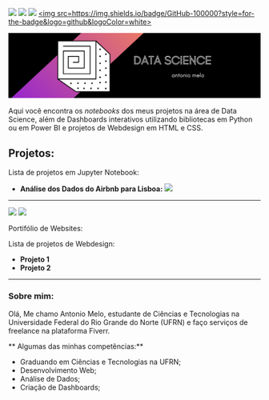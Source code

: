 <a href='https://www.linkedin.com/in/antonio-melo-6b3927201/'><img src="https://img.shields.io/badge/LinkedIn-0077B5?style=for-the-badge&logo=linkedin&logoColor=white"></a>
<a href='https://www.fiverr.com/users/antonio26_/seller_dashboard'><img src="https://img.shields.io/badge/fiverr-1DBF73?style=for-the-badge&amp;logo=fiverr&amp;logoColor=white"></a> 
<a href='medium.com/@antoniomlo'><img src="https://img.shields.io/badge/Medium-12100E?style=for-the-badge&logo=medium&logoColor=white"></a>
<a href='github.com/antoniomlo'><img src=https://img.shields.io/badge/GitHub-100000?style=for-the-badge&logo=github&logoColor=white></a>

<p align="center">
  <img src="/img/DATA SCIENCE (1).png" >
</p>

Aqui você encontra os *notebooks* dos meus projetos na área de Data Science, além de Dashboards interativos utilizando bibliotecas em Python ou em Power BI e projetos de Webdesign em HTML e CSS.


## Projetos:

Lista de projetos em Jupyter Notebook:

* **Análise dos Dados do Airbnb para Lisboa:** <a href='https://github.com/antoniomelo26/Data_Science/blob/main/Analisando_os_Dados_do_Airbnb.ipynb'><img src="https://img.shields.io/badge/Jupyter-F37626.svg?&amp;style=for-the-badge&amp;logo=Jupyter&amp;logoColor=white"></a>

---

<p><a href='https://www.linkedin.com/in/antonio-melo-6b3927201/'><img src="https://img.shields.io/badge/CSS3-1572B6?style=for-the-badge&logo=css3&logoColor=white"></a>
<a href='https://www.linkedin.com/in/antonio-melo-6b3927201/'><img src="https://img.shields.io/badge/HTML5-E34F26?style=for-the-badge&logo=html5&logoColor=white"></a></p>
<p>Portifólio de Websites:</p>

Lista de projetos de Webdesign:

* **Projeto 1**
* **Projeto 2** 

---

### Sobre mim:

Olá,
Me chamo Antonio Melo, estudante de Ciências e Tecnologias na Universidade Federal do Rio Grande do Norte (UFRN) e faço serviços de freelance na plataforma Fiverr.

** Algumas das minhas competências:**

* Graduando em Ciências e Tecnologias na UFRN;
* Desenvolvimento Web;
* Análise de Dados;
* Criação de Dashboards;



